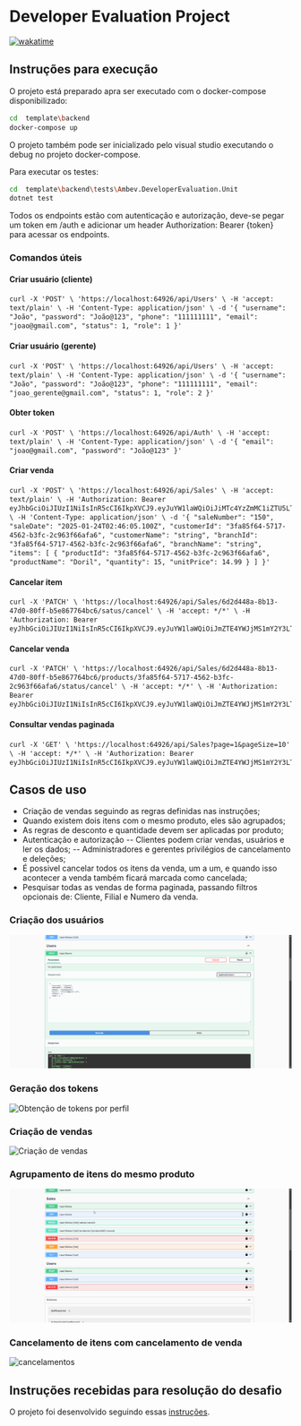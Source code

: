# Developer Evaluation Project
[![wakatime](https://wakatime.com/badge/user/953a6bcd-5627-41d7-b03d-6e07c7380424/project/d1d03baf-4107-4e64-871a-40b9acc30246.svg)](https://wakatime.com/badge/user/953a6bcd-5627-41d7-b03d-6e07c7380424/project/d1d03baf-4107-4e64-871a-40b9acc30246)


## Instruções para execução

O projeto está preparado apra ser executado com o docker-compose disponibilizado:

 ```bash
cd  template\backend
docker-compose up
 ```

O projeto também pode ser inicializado pelo visual studio executando o debug no projeto docker-compose.

Para executar os testes:

 ```bash
cd  template\backend\tests\Ambev.DeveloperEvaluation.Unit
dotnet test
 ```

Todos os endpoints estão com autenticação e autorização, deve-se pegar um token em /auth e adicionar um header Authorization: Bearer {token} para acessar os endpoints. 

### Comandos úteis

#### Criar usuário (cliente)
```curl
curl -X 'POST' \ 'https://localhost:64926/api/Users' \ -H 'accept: text/plain' \ -H 'Content-Type: application/json' \ -d '{ "username": "João", "password": "João@123", "phone": "111111111", "email": "joao@gmail.com", "status": 1, "role": 1 }'
```
#### Criar usuário (gerente)
```curl
curl -X 'POST' \ 'https://localhost:64926/api/Users' \ -H 'accept: text/plain' \ -H 'Content-Type: application/json' \ -d '{ "username": "João", "password": "João@123", "phone": "111111111", "email": "joao_gerente@gmail.com", "status": 1, "role": 2 }'
```

#### Obter token
```curl
curl -X 'POST' \ 'https://localhost:64926/api/Auth' \ -H 'accept: text/plain' \ -H 'Content-Type: application/json' \ -d '{ "email": "joao@gmail.com", "password": "João@123" }'
```

#### Criar venda
```curl
curl -X 'POST' \ 'https://localhost:64926/api/Sales' \ -H 'accept: text/plain' \ -H 'Authorization: Bearer eyJhbGciOiJIUzI1NiIsInR5cCI6IkpXVCJ9.eyJuYW1laWQiOiJiMTc4YzZmMC1iZTU5LTQ4ODEtODExMS04MjI3Y2NjMTViYTIiLCJ1bmlxdWVfbmFtZSI6Ikpvw6NvIiwicm9sZSI6IkN1c3RvbWVyIiwibmJmIjoxNzM3Njg2NzQ3LCJleHAiOjE3Mzc3MTU1NDcsImlhdCI6MTczNzY4Njc0N30.0nUPH07AKmpv4TM0evicKg0XF5TmalONZDgRCZmg9Y4' \ -H 'Content-Type: application/json' \ -d '{ "saleNumber": "150", "saleDate": "2025-01-24T02:46:05.100Z", "customerId": "3fa85f64-5717-4562-b3fc-2c963f66afa6", "customerName": "string", "branchId": "3fa85f64-5717-4562-b3fc-2c963f66afa6", "branchName": "string", "items": [ { "productId": "3fa85f64-5717-4562-b3fc-2c963f66afa6", "productName": "Doril", "quantity": 15, "unitPrice": 14.99 } ] }'
```
#### Cancelar item
```curl
curl -X 'PATCH' \ 'https://localhost:64926/api/Sales/6d2d448a-8b13-47d0-80ff-b5e867764bc6/satus/cancel' \ -H 'accept: */*' \ -H 'Authorization: Bearer eyJhbGciOiJIUzI1NiIsInR5cCI6IkpXVCJ9.eyJuYW1laWQiOiJmZTE4YWJjMS1mY2Y3LTQ1OWItODkyNy1iN2QxOGM1NTU5YzUiLCJ1bmlxdWVfbmFtZSI6Ikpvw6NvIiwicm9sZSI6Ik1hbmFnZXIiLCJuYmYiOjE3Mzc2ODY4NjIsImV4cCI6MTczNzcxNTY2MiwiaWF0IjoxNzM3Njg2ODYyfQ.LNyoijTHeX1gwKJynKuU4u3_PDdbpQ7bWrkNQYzYqXw'
```
#### Cancelar venda
```curl
curl -X 'PATCH' \ 'https://localhost:64926/api/Sales/6d2d448a-8b13-47d0-80ff-b5e867764bc6/products/3fa85f64-5717-4562-b3fc-2c963f66afa6/status/cancel' \ -H 'accept: */*' \ -H 'Authorization: Bearer eyJhbGciOiJIUzI1NiIsInR5cCI6IkpXVCJ9.eyJuYW1laWQiOiJmZTE4YWJjMS1mY2Y3LTQ1OWItODkyNy1iN2QxOGM1NTU5YzUiLCJ1bmlxdWVfbmFtZSI6Ikpvw6NvIiwicm9sZSI6Ik1hbmFnZXIiLCJuYmYiOjE3Mzc2ODY4NjIsImV4cCI6MTczNzcxNTY2MiwiaWF0IjoxNzM3Njg2ODYyfQ.LNyoijTHeX1gwKJynKuU4u3_PDdbpQ7bWrkNQYzYqXw'
```
 #### Consultar vendas paginada
```curl
curl -X 'GET' \ 'https://localhost:64926/api/Sales?page=1&pageSize=10' \ -H 'accept: */*' \ -H 'Authorization: Bearer eyJhbGciOiJIUzI1NiIsInR5cCI6IkpXVCJ9.eyJuYW1laWQiOiJmZTE4YWJjMS1mY2Y3LTQ1OWItODkyNy1iN2QxOGM1NTU5YzUiLCJ1bmlxdWVfbmFtZSI6Ikpvw6NvIiwicm9sZSI6Ik1hbmFnZXIiLCJuYmYiOjE3Mzc2ODY4NjIsImV4cCI6MTczNzcxNTY2MiwiaWF0IjoxNzM3Njg2ODYyfQ.LNyoijTHeX1gwKJynKuU4u3_PDdbpQ7bWrkNQYzYqXw'
```

## Casos de uso
- Criação de vendas seguindo as regras definidas nas instruções;
- Quando existem dois itens com o mesmo produto, eles são agrupados;
- As regras de desconto e quantidade devem ser aplicadas por produto;
- Autenticação e autorização
-- Clientes podem criar vendas, usuários e ler os dados;
-- Administradores e gerentes privilégios de cancelamento e deleções;
- É possivel cancelar todos os itens da venda, um a um, e quando isso acontecer a venda também ficará marcada como cancelada;
- Pesquisar todas as vendas de forma paginada, passando filtros opcionais de: Cliente, Filial e Numero da venda.

### Criação dos usuários
![Criação de usuário gerente e cliente](.doc/images/criacao-usuarios.gif)

### Geração dos tokens
![Obtenção de tokens por perfil](.doc/images/tokens.gif)
### Criação de vendas
![Criação de vendas](.doc/images/criacao-vendas.gif)
### Agrupamento de itens do mesmo produto
![Agrupamento de itens](.doc/images/agrupamento-itens.gif)
### Cancelamento de itens com cancelamento de venda
![cancelamentos](.doc/images/cancelamento-de-itens.gif)

## Instruções recebidas para resolução do desafio
O projeto foi desenvolvido seguindo essas [instruções](/README.md).
